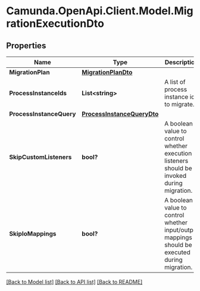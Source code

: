 # Camunda.OpenApi.Client.Model.MigrationExecutionDto

## Properties

Name | Type | Description | Notes
------------ | ------------- | ------------- | -------------
**MigrationPlan** | [**MigrationPlanDto**](MigrationPlanDto.md) |  | [optional] 
**ProcessInstanceIds** | **List&lt;string&gt;** | A list of process instance ids to migrate. | [optional] 
**ProcessInstanceQuery** | [**ProcessInstanceQueryDto**](ProcessInstanceQueryDto.md) |  | [optional] 
**SkipCustomListeners** | **bool?** | A boolean value to control whether execution listeners should be invoked during migration. | [optional] 
**SkipIoMappings** | **bool?** | A boolean value to control whether input/output mappings should be executed during migration. | [optional] 

[[Back to Model list]](../README.md#documentation-for-models) [[Back to API list]](../README.md#documentation-for-api-endpoints) [[Back to README]](../README.md)

